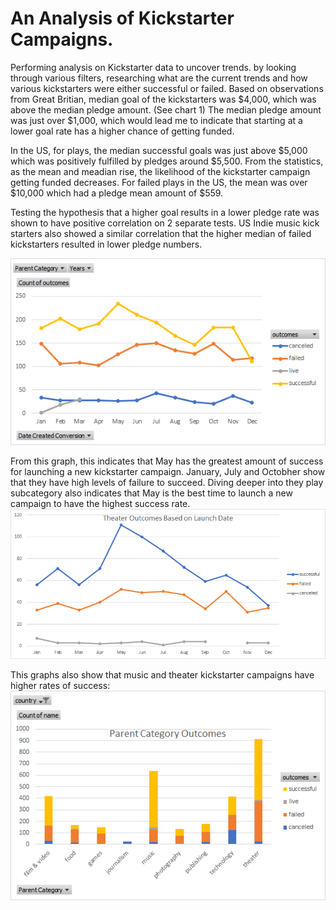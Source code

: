 # An Analysis of Kickstarter Campaigns.
Performing analysis on Kickstarter data to uncover trends. by looking through various filters, researching what are the current trends and how various kickstarters were either successful or failed.
Based on observations from Great Britian, median goal of the kickstarters was $4,000, which was above the median pledge amount. (See chart 1)
The median pledge amount was just over $1,000, which would lead me to indicate that starting at a lower goal rate has a higher chance of getting funded.

In the US, for plays, the median successful goals was just above $5,000 which was positively fulfilled by pledges around $5,500. From the statistics, as the mean and meadian rise, the likelihood of the kickstarter campaign getting funded decreases. For failed plays in the US, the mean  was over $10,000 which had a pledge mean amount of $559. 

Testing the hypothesis that a higher goal results in a lower pledge rate was shown to have positive correlation on 2 separate tests. US Indie music kick starters also showed a similar correlation that the higher median of failed kickstarters resulted in lower pledge numbers. 


![launch dates](outcomes-based-on-launch-date.png.png)

From this graph, this indicates that May has the greatest amount of success for launching a new kickstarter campaign. January, July and Octobher show that they have high levels of failure to succeed. 
Diving deeper into they play subcategory also indicates that May is the best time to launch a new campaign to have the highest success rate.
![play launch date](images/Theater_Outcomes_vs_Launch.png)

This graphs also show that music and theater kickstarter campaigns have higher rates of success:
![parent category outcome](Parent-Category-Outcomes.png.png)



